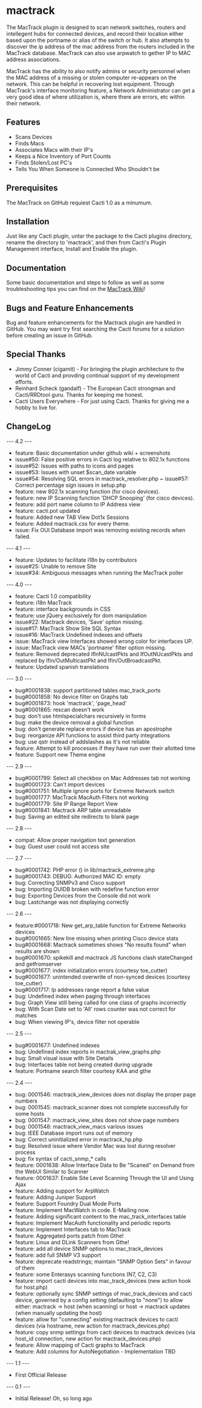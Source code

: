 # mactrack

The MacTrack plugin is designed to scan network switches, routers and intellegent hubs for connected devices, and record their location either based upon the portname or alias of the switch or hub.  It also attempts to discover the ip address of the mac address from the routers included in the MacTrack database.  MacTrack can also use arpwatch to gether IP to MAC address associations.

MacTrack has the ability to also notify admins or security personnel when the MAC address of a missing or stolen computer re-appears on the network.  This can be helpful in recovering lost equipment.  Through MacTrack's interface monitoring feature, a Network Administrator can get a very good idea of where utilization is, where there are errors, etc within their network.

## Features

* Scans Devices
* Finds Macs
* Associates Macs with their IP's
* Keeps a Nice Inventory of Port Counts
* Finds Stolen/Lost PC's
* Tells You When Someone is Connected Who Shouldn't be

## Prerequisites

The MacTrack on GitHub requiest Cacti 1.0 as a minumum.

## Installation

Just like any Cacti plugin, untar the package to the Cacti plugins directory, rename the directory to 'mactrack', and then from Cacti's Plugin Management interface, Install and Enable the plugin.
## Documentation

Some basic documentation and steps to follow as well as some troubleshooting tips you can find on the [MacTrack Wiki](https://github.com/Cacti/plugin_mactrack/wiki)!


## Bugs and Feature Enhancements

Bug and feature enhancements for the Mactrack plugin are handled in GitHub. You may want try first searching the Cacti forums for a solution before creating an issue in GitHub.

## Special Thanks

* Jimmy Conner (cigamit) - For bringing the plugin architecture to the world of Cacti and provding continual support of my development efforts.
* Reinhard Scheck (gandalf) - The European Cacti strongman and Cacti/RRDtool guru.  Thanks for keeping me honest.
* Cacti Users Everywhere - For just using Cacti.  Thanks for giving me a hobby to live for.

## ChangeLog

--- 4.2 ---
* feature: Basic documentation under github wiki + screenshots
* issue#50: False positive errors in Cacti log relative to 802.1x functions
* issue#52: Issues with paths to icons and pages
* issue#53: Issues with unset $scan_date variable
* issue#54: Resolving SQL errors in mactrack_resolver.php
~ issue#57: Correct percentage sign issues in setup.php
* feature: new 802.1x scanning function (for cisco devices).
* feature: new IP Scanning function 'DHCP Snooping' (for cisco devices).
* feature: add port name column to IP Address view
* feature: cacti.pot updated
* feature: Added new TAB View Dot1x Sessions
* feature: Added mactrack.css for every theme.
* issue: Fix OUI Database import was removing existing records when failed.

--- 4.1 ---
* feature: Updates to facilitate i18n by contributors
* issue#25: Unable to remove Site
* issue#34: Ambiguous messages when running the MacTrack poller

--- 4.0 ---
* feature: Cacti 1.0 compatibility 
* feature: i18n MacTrack
* feature: interface backgrounds in CSS
* feature: use jQuery exclusively for dom manipulation
* issue#22: Mactrack devices, 'Save' option missing.
* issue#17: MacTrack Show Site SQL Syntax
* issue#16: MacTrack Undefined indexes and offsets
* issue: MacTrack view Interfaces showed wrong color for interfaces UP.
* issue: MacTrack view MACs 'portname' filter option missing.
* feature: Removed deprecated ifInNUcastPkts and IfOutNUcastPkts and replaced by Ifin/OutMulticastPkt and Ifin/OutBroadcastPkt.
* feature: Updated spanish translations


--- 3.0 ---
* bug#0001838: support partitioned tables mac_track_ports
* bug#0001858: No device filter on Graphs tab
* bug#0001873: hook 'mactrack', 'page_head'
* bug#0001865: rescan doesn't work 
* bug: don't use htmlspecialchars recursively in forms
* bug: make the device removal a global function
* bug: don't generate replace errors if device has an apostrophe
* bug: reorganize API functions to assist third party integrations
* bug: use qstr instead of addslashes as it's not reliable
* feature: Attempt to kill processes if they have run over their allotted time
* feature: Support new Theme engine

--- 2.9 ---
* bug#0001799: Select all checkbox on Mac Addresses tab not working
* bug#0001723: Can't import devices
* bug#0001751: Multiple ignore ports for Extreme Network switch
* bug#0001777: MacTrack MacAuth Filters not working
* bug#0001779: Site IP Range Report View  
* bug#0001841: Mactrack ARP table unreadable
* bug: Saving an edited site redirects to blank page

--- 2.8 ---
* compat: Allow proper navigation text generation
* bug: Guest user could not access site

--- 2.7 ---
* bug#0001742: PHP error () in lib/mactrack_extreme.php
* bug#0001743: DEBUG: Authorized MAC ID: empty
* bug: Correcting SNMPv3 and Cisco support
* bug: Importing OUIDB broken with redefine function error
* bug: Exporting Devices from the Console did not work
* bug: Lastchange was not displaying correctly

--- 2.6 ---
* feature:#0001718: New get_arp_table function for Extreme Networks devices 
* bug#0001665: New line missing when printing Cisco device stats 
* bug#0001668: Mactrack sometimes shows "No results found" when results are shown 
* bug#0001670: spikekill and mactrack JS functions clash stateChanged and getfromserver 
* bug#0001677: index initialization errors (courtesy toe_cutter)
* bug#0001677: unintended overwrite of non-synced devices (courtesy toe_cutter)
* bug#0001717: Ip addresses range report a false value 
* bug: Undefined index when paging through interfaces
* bug: Graph View still being called for one class of graphs incorrectly
* bug: With Scan Date set to 'All' rows counter was not correct for matches
* bug: When viewing IP's, device filter not operable
 
--- 2.5 ---
* bug#0001677: Undefined indexes
* bug: Undefined index reports in mactrak_view_graphs.php
* bug: Small visual issue with Site Details	
* bug: Interfaces table not being created during upgrade
* feature: Portname search filter courtesy KAA and gthe
    
--- 2.4 ---
* bug: 0001546: mactrack_view_devices does not display the proper page numbers 
* bug: 0001545: mactrack_scanner does not complete successfully for some hosts 
* bug: 0001547: mactrack_view_sites does not show page numbers
* bug: 0001548: mactrack_view_macs various issues 
* bug: IEEE Database import runs out of memory
* bug: Correct uninitialized error in mactrack_hp.php
* bug: Resolved issue where Vendor Mac was lost during resolver process
* bug: fix syntax of cacti_snmp_* calls
* feature: 0001638: Allow Interface Data to Be "Scaned" on Demand from the WebUI Similar to Scanner 
* feature: 0001637: Enable Site Level Scanning Through the UI and Using Ajax 
* feature: Adding support for ArpWatch
* feature: Adding Juniper Support
* feature: Support Foundry Dual Mode Ports
* feature: Implement MacWatch in code.  E-Mailing now.
* feature: Adding significant content to the mac_track_interfaces table
* feature: Implement MacAuth functionality and periodic reports
* feature: Implement Interfaces tab to MacTrack
* feature: Aggregated ports patch from Gthe!
* feature: Linux and DLink Scanners from Gthe!
* feature: add all device SNMP options to mac_track_devices
* feature: add full SNMP V3 support
* feature: deprecate readstrings; maintain "SNMP Option Sets" in favour of them
* feature: some Enterasys scanning functions (N7, C2, C3)
* feature: import cacti devices into mac_track_devices (new action hook for host.php) 
* feature: optionally sync SNMP settings of mac_track_devices and cacti device, governed by a config setting (defaulting to "none") to allow either: mactrack -> host (when scanning) or host -> mactrack updates (when manually updating the host)
* feature: allow for "connecting" existing mactrack devices to cacti devices (via hostname, new action for mactrack_devices.php) 
* feature: copy snmp settings from cacti devices to mactrack devices (via host_id connection, new action for mactrack_devices.php)
* feature: Allow mapping of Cacti graphs to MacTrack
* feature: Add columns for AutoNegotiation - Implementation TBD

--- 1.1 ---
* First Official Release

--- 0.1 ---
* Initial Release!  Oh, so long ago
